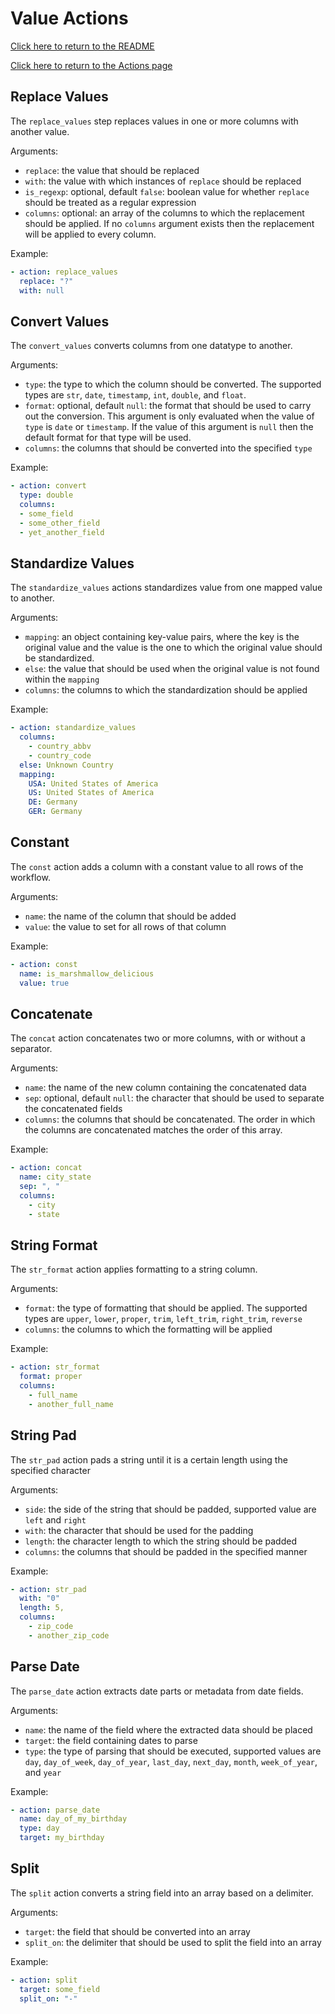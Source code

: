 # Value Actions
[Click here to return to the README](../README.md)

[Click here to return to the Actions page](actions.md)

## Replace Values
The `replace_values` step replaces values in one or more columns with another value.

Arguments:
- `replace`: the value that should be replaced
- `with`: the value with which instances of `replace` should be replaced
- `is_regexp`: optional, default `false`: boolean value for whether `replace` should be treated as a regular expression
- `columns`: optional: an array of the columns to which the replacement should be applied. If no `columns` argument exists then the replacement will be applied to every column.

Example:
```yaml
- action: replace_values
  replace: "?"
  with: null
```

## Convert Values
The `convert_values` converts columns from one datatype to another.

Arguments:
- `type`: the type to which the column should be converted. The supported types are `str`, `date`, `timestamp`, `int`, `double`, and `float`.
- `format`: optional, default `null`: the format that should be used to carry out the conversion. This argument is only evaluated when the value of `type` is `date` or `timestamp`. If the value of this argument is `null` then the default format for that type will be used.
- `columns`: the columns that should be converted into the specified `type`

Example:
```yaml
- action: convert
  type: double
  columns:
  - some_field
  - some_other_field
  - yet_another_field
```

## Standardize Values
The `standardize_values` actions standardizes value from one mapped value to another.

Arguments:
- `mapping`: an object containing key-value pairs, where the key is the original value and the value is the one to which the original value should be standardized.
- `else`: the value that should be used when the original value is not found within the `mapping`
- `columns`: the columns to which the standardization should be applied

Example:
```yaml
- action: standardize_values
  columns:
    - country_abbv
    - country_code
  else: Unknown Country
  mapping:
    USA: United States of America
    US: United States of America
    DE: Germany
    GER: Germany
```

## Constant
The `const` action adds a column with a constant value to all rows of the workflow.

Arguments:
- `name`: the name of the column that should be added
- `value`: the value to set for all rows of that column

Example:
```yaml
- action: const
  name: is_marshmallow_delicious
  value: true
```

## Concatenate
The `concat` action concatenates two or more columns, with or without a separator.

Arguments:
- `name`: the name of the new column containing the concatenated data
- `sep`: optional, default `null`: the character that should be used to separate the concatenated fields
- `columns`: the columns that should be concatenated. The order in which the columns are concatenated matches the order of this array.

Example:
```yaml
- action: concat
  name: city_state
  sep: ", "
  columns:
    - city
    - state
```

## String Format
The `str_format` action applies formatting to a string column.

Arguments:
- `format`: the type of formatting that should be applied. The supported types are `upper`, `lower`, `proper`, `trim`, `left_trim`, `right_trim`, `reverse`
- `columns`: the columns to which the formatting will be applied

Example:
```yaml
- action: str_format
  format: proper
  columns:
    - full_name
    - another_full_name
```

## String Pad
The `str_pad` action pads a string until it is a certain length using the specified character

Arguments:
- `side`: the side of the string that should be padded, supported value are `left` and `right`
- `with`: the character that should be used for the padding
- `length`: the character length to which the string should be padded
- `columns`: the columns that should be padded in the specified manner

Example:
```yaml
- action: str_pad
  with: "0"
  length: 5,
  columns:
    - zip_code
    - another_zip_code
```

## Parse Date
The `parse_date` action extracts date parts or metadata from date fields.

Arguments:
- `name`: the name of the field where the extracted data should be placed
- `target`: the field containing dates to parse
- `type`: the type of parsing that should be executed, supported values are `day`, `day_of_week`, `day_of_year`, `last_day`, `next_day`, `month`, `week_of_year`, and `year`

Example:
```yaml
- action: parse_date
  name: day_of_my_birthday
  type: day
  target: my_birthday
```

## Split
The `split` action converts a string field into an array based on a delimiter.

Arguments:
- `target`: the field that should be converted into an array
- `split_on`: the delimiter that should be used to split the field into an array

Example:
```yaml
- action: split
  target: some_field
  split_on: "-"
```